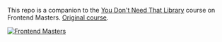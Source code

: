 This repo is a companion to the [You Don't Need That Library][course] course on Frontend Masters. [Original course][originalcourse].

[![Frontend Masters](images/FrontendMastersLogo.png)][fem]

[fem]: https://www.frontendmasters.com
[website]: https://firtman.github.io/vanilla/
[course]: https://firtman.github.io/vanilla/
[originalcourse]: https://frontendmasters.com/courses/vanilla-js-apps/
